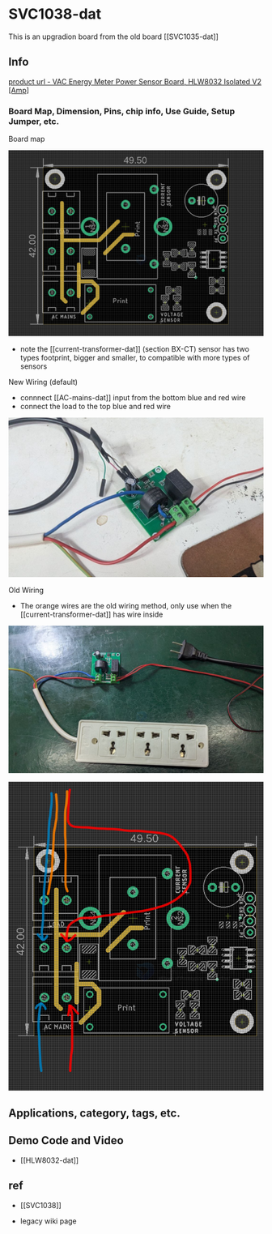 
# SVC1038-dat

This is an upgradion board from the old board [[SVC1035-dat]] 

## Info

[product url - VAC Energy Meter Power Sensor Board, HLW8032 Isolated V2 [Amp]](https://www.electrodragon.com/product/vac-energy-meter-power-sensor-board-hlw8032-isolated-version/)

### Board Map, Dimension, Pins, chip info, Use Guide, Setup Jumper, etc.

Board map 

![](2025-06-07-17-30-01.png)

- note the [[current-transformer-dat]] (section BX-CT) sensor has two types footprint, bigger and smaller, to compatible with more types of sensors

New Wiring (default)

- connnect [[AC-mains-dat]] input from the bottom blue and red wire 
- connect the load to the top blue and red wire

![](2025-06-12-16-02-42.png)

Old Wiring

- The orange wires are the old wiring method, only use when the [[current-transformer-dat]] has wire inside

![](2025-06-12-16-02-19.png)

![](2025-06-07-17-35-24.png)

## Applications, category, tags, etc. 

## Demo Code and Video

- [[HLW8032-dat]]

## ref 

- [[SVC1038]] 

- legacy wiki page 
